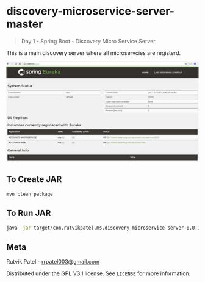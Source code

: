 # discovery-microservice-server-master
> Day 1 - Spring Boot - Discovery Micro Service Server

This is a main discovery server where all microservcies are registerd.

![](discovery-microservice-server-master1.JPG)


## To Create JAR

```sh
mvn clean package
```


## To Run JAR

```sh
java -jar target/com.rutvikpatel.ms.discovery-microservice-server-0.0.1-SNAPSHOT.jar
```


## Meta

Rutvik Patel - rrpatel003@gmail.com

Distributed under the GPL V3.1 license. See ``LICENSE`` for more information.

